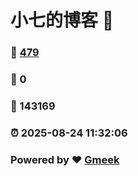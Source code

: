 # 小七的博客 :link:  
### :page_facing_up: [479](/tag.html) 
### :speech_balloon: 0 
### :hibiscus: 143169 
### :alarm_clock: 2025-08-24 11:32:06 
### Powered by :heart: [Gmeek](https://github.com/Meekdai/Gmeek)
